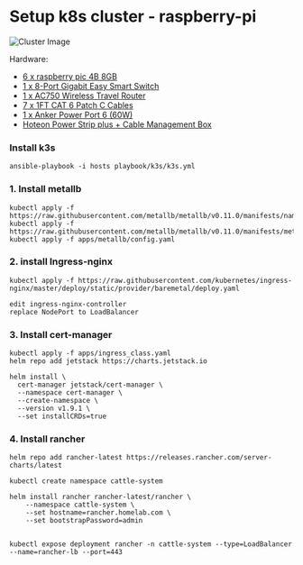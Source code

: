 # Setup k8s cluster - raspberry-pi 

![Cluster Image](docs/cluster.jpg)

Hardware:
  - [6 x raspberry pic 4B 8GB](https://www.raspberrypi.com/products/raspberry-pi-4-model-b/)
  - [1 x 8-Port Gigabit Easy Smart Switch ](https://www.tp-link.com/in/business-networking/easy-smart-switch/tl-sg108e/v6/)
  - [1 x AC750 Wireless Travel Router](https://www.tp-link.com/in/home-networking/wifi-router/tl-wr902ac/)
  - [7 x 1FT CAT 6 Patch C Cables](https://www.amazon.in/gp/product/B005RCG0FK/ref=ppx_yo_dt_b_asin_title_o01_s00?ie=UTF8&psc=1)
  - [1 x Anker Power Port 6 (60W)](https://www.crazypi.com/raspberry-pi-cluster-power-supply-60w)
  - [Hoteon Power Strip plus + Cable Management Box](https://www.amazon.in/gp/product/B094NDJGYL/ref=ppx_yo_dt_b_asin_title_o03_s00?ie=UTF8&psc=1)
  
### Install k3s
```shell
ansible-playbook -i hosts playbook/k3s/k3s.yml
```

### 1. Install metallb

```shell
kubectl apply -f https://raw.githubusercontent.com/metallb/metallb/v0.11.0/manifests/namespace.yaml
kubectl apply -f https://raw.githubusercontent.com/metallb/metallb/v0.11.0/manifests/metallb.yaml
kubectl apply -f apps/metallb/config.yaml
```

### 2. install Ingress-nginx

```shell
kubectl apply -f https://raw.githubusercontent.com/kubernetes/ingress-nginx/master/deploy/static/provider/baremetal/deploy.yaml

```

```shell
edit ingress-nginx-controller 
replace NodePort to LoadBalancer
```

### 3. Install cert-manager
```shell
kubectl apply -f apps/ingress_class.yaml
helm repo add jetstack https://charts.jetstack.io
```

```shell
helm install \
  cert-manager jetstack/cert-manager \
  --namespace cert-manager \
  --create-namespace \
  --version v1.9.1 \
  --set installCRDs=true
```


### 4. Install rancher

```shell
helm repo add rancher-latest https://releases.rancher.com/server-charts/latest
```

```shell
kubectl create namespace cattle-system

helm install rancher rancher-latest/rancher \
    --namespace cattle-system \
    --set hostname=rancher.homelab.com \
    --set bootstrapPassword=admin
    
    
kubectl expose deployment rancher -n cattle-system --type=LoadBalancer --name=rancher-lb --port=443
    
```


```shell

```
